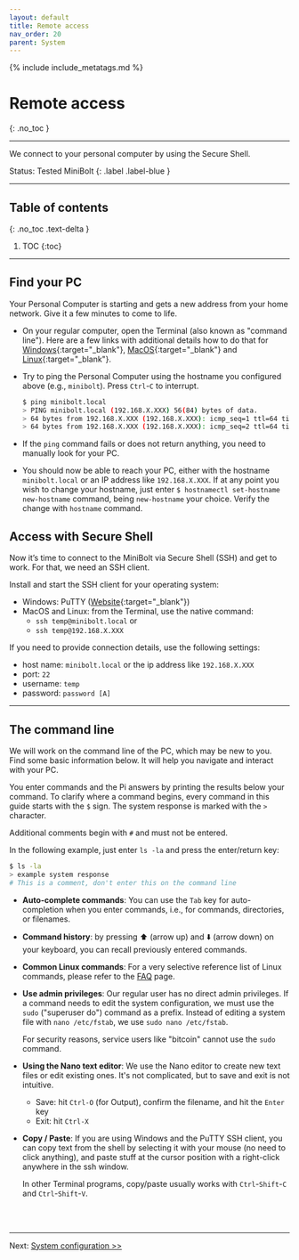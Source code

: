 ```yaml
---
layout: default
title: Remote access
nav_order: 20
parent: System
---
```

<!-- markdownlint-disable MD014 MD022 MD025 MD033 MD040 -->

{% include include_metatags.md %}

# Remote access

{: .no_toc }

---

We connect to your personal computer by using the Secure Shell.

Status: Tested MiniBolt
{: .label .label-blue }

---

## Table of contents
{: .no_toc .text-delta }

1. TOC
{:toc}

---

## Find your PC

Your Personal Computer is starting and gets a new address from your home network.
Give it a few minutes to come to life.

* On your regular computer, open the Terminal (also known as "command line").
  Here are a few links with additional details how to do that for [Windows](https://www.computerhope.com/issues/chusedos.htm){:target="_blank"}, [MacOS](https://macpaw.com/how-to/use-terminal-on-mac){:target="_blank"} and [Linux](https://www.howtogeek.com/140679/beginner-geek-how-to-start-using-the-linux-terminal/){:target="_blank"}.

* Try to ping the Personal Computer using the hostname you configured above (e.g., `minibolt`).
  Press `Ctrl`-`C` to interrupt.

  ```sh
  $ ping minibolt.local
  > PING minibolt.local (192.168.X.XXX) 56(84) bytes of data.
  > 64 bytes from 192.168.X.XXX (192.168.X.XXX): icmp_seq=1 ttl=64 time=88.1 ms
  > 64 bytes from 192.168.X.XXX (192.168.X.XXX): icmp_seq=2 ttl=64 time=61.5 ms
  ```

* If the `ping` command fails or does not return anything, you need to manually look for your PC.

* You should now be able to reach your PC, either with the hostname `minibolt.local` or an IP address like `192.168.X.XXX`. If at any point you wish to change your hostname, just enter `$ hostnamectl set-hostname new-hostname` command, being `new-hostname` your choice. Verify the change with `hostname` command. 

## Access with Secure Shell

Now it’s time to connect to the MiniBolt via Secure Shell (SSH) and get to work.
For that, we need an SSH client.

Install and start the SSH client for your operating system:

* Windows: PuTTY ([Website](https://www.putty.org){:target="_blank"})
* MacOS and Linux: from the Terminal, use the native command:
  * `ssh temp@minibolt.local` or
  * `ssh temp@192.168.X.XXX`

If you need to provide connection details, use the following settings:

* host name: `minibolt.local` or the ip address like `192.168.X.XXX`
* port: `22`
* username: `temp`
* password:  `password [A]`

---

## The command line

We will work on the command line of the PC, which may be new to you.
Find some basic information below.
It will help you navigate and interact with your PC.

You enter commands and the Pi answers by printing the results below your command.
To clarify where a command begins, every command in this guide starts with the `$` sign. The system response is marked with the `>` character.

Additional comments begin with `#` and must not be entered.

In the following example, just enter `ls -la` and press the enter/return key:

```sh
$ ls -la
> example system response
# This is a comment, don't enter this on the command line
```

* **Auto-complete commands**:
  You can use the `Tab` key for auto-completion when you enter commands, i.e., for commands, directories, or filenames.

* **Command history**:
  by pressing ⬆️ (arrow up) and ⬇️ (arrow down) on your keyboard, you can recall previously entered commands.

* **Common Linux commands**:
  For a very selective reference list of Linux commands, please refer to the [FAQ](../faq.md) page.

* **Use admin privileges**:
  Our regular user has no direct admin privileges.
  If a command needs to edit the system configuration, we must use the `sudo` ("superuser do") command as a prefix.
  Instead of editing a system file with `nano /etc/fstab`, we use `sudo nano /etc/fstab`.

  For security reasons, service users like "bitcoin" cannot use the `sudo` command.

* **Using the Nano text editor**:
  We use the Nano editor to create new text files or edit existing ones.
  It's not complicated, but to save and exit is not intuitive.

  * Save: hit `Ctrl-O` (for Output), confirm the filename, and hit the `Enter` key
  * Exit: hit `Ctrl-X`

* **Copy / Paste**:
  If you are using Windows and the PuTTY SSH client, you can copy text from the shell by selecting it with your mouse (no need to click anything), and paste stuff at the cursor position with a right-click anywhere in the ssh window.

  In other Terminal programs, copy/paste usually works with `Ctrl`-`Shift`-`C` and `Ctrl`-`Shift`-`V`.

<br /><br />

---

Next: [System configuration >>](configuration.md)
